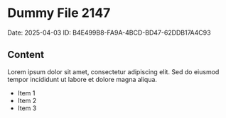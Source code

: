 # Dummy File 2147

Date: 2025-04-03
ID: B4E499B8-FA9A-4BCD-BD47-62DDB17A4C93

## Content

Lorem ipsum dolor sit amet, consectetur adipiscing elit.
Sed do eiusmod tempor incididunt ut labore et dolore magna aliqua.

* Item 1
* Item 2
* Item 3
